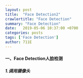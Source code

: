 ```yaml
---
layout: post
title:  "Face Detection2"
crawlertitle: "Face Detection"
summary: "Face Detection"
date:   2019-05-06 10:37:00 +0700
categories: posts
tags: ['Face Detection']
author: 711E
---
```

#### 一、Face Detection人脸检测
##### 1.调用摄像头

